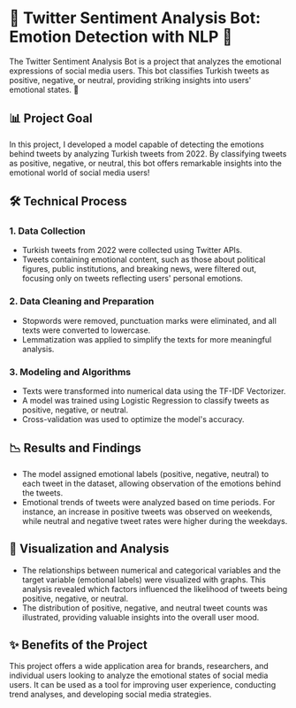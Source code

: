 # 🚀 Twitter Sentiment Analysis Bot: Emotion Detection with NLP 🚀

The Twitter Sentiment Analysis Bot is a project that analyzes the emotional expressions of social media users. This bot classifies Turkish tweets as positive, negative, or neutral, providing striking insights into users' emotional states. 🎉

## 📊 Project Goal
In this project, I developed a model capable of detecting the emotions behind tweets by analyzing Turkish tweets from 2022. By classifying tweets as positive, negative, or neutral, this bot offers remarkable insights into the emotional world of social media users!

## 🛠️ Technical Process

### 1. Data Collection
- Turkish tweets from 2022 were collected using Twitter APIs.
- Tweets containing emotional content, such as those about political figures, public institutions, and breaking news, were filtered out, focusing only on tweets reflecting users' personal emotions.

### 2. Data Cleaning and Preparation
- Stopwords were removed, punctuation marks were eliminated, and all texts were converted to lowercase.
- Lemmatization was applied to simplify the texts for more meaningful analysis.

### 3. Modeling and Algorithms
- Texts were transformed into numerical data using the TF-IDF Vectorizer.
- A model was trained using Logistic Regression to classify tweets as positive, negative, or neutral.
- Cross-validation was used to optimize the model's accuracy.

## 📉 Results and Findings
- The model assigned emotional labels (positive, negative, neutral) to each tweet in the dataset, allowing observation of the emotions behind the tweets.
- Emotional trends of tweets were analyzed based on time periods. For instance, an increase in positive tweets was observed on weekends, while neutral and negative tweet rates were higher during the weekdays.

## 🎨 Visualization and Analysis
- The relationships between numerical and categorical variables and the target variable (emotional labels) were visualized with graphs. This analysis revealed which factors influenced the likelihood of tweets being positive, negative, or neutral.
- The distribution of positive, negative, and neutral tweet counts was illustrated, providing valuable insights into the overall user mood.

## ✨ Benefits of the Project
This project offers a wide application area for brands, researchers, and individual users looking to analyze the emotional states of social media users. It can be used as a tool for improving user experience, conducting trend analyses, and developing social media strategies.
